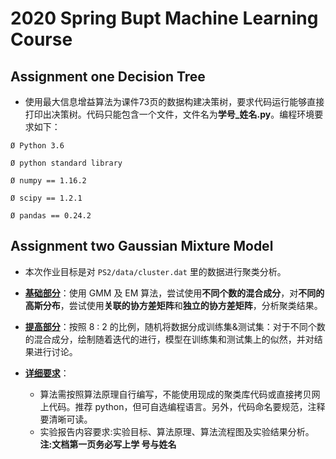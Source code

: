# 2020 Spring Bupt Machine Learning Course 

## Assignment one Decision Tree

-    使用最大信息增益算法为课件73页的数据构建决策树，要求代码运行能够直接打印出决策树。代码只能包含一个文件，文件名为**学号_姓名.py**。编程环境要求如下：

    Ø Python 3.6

    Ø python standard library

    Ø numpy == 1.16.2

    Ø scipy == 1.2.1

    Ø pandas == 0.24.2

## Assignment two Gaussian Mixture Model

-   本次作业目标是对 `PS2/data/cluster.dat`  里的数据进行聚类分析。

-   **<u>基础部分</u>**：使用 GMM 及 EM 算法，尝试使用**不同个数的混合成分**，对**不同的高斯分布**，尝试使用**关联的协方差矩阵**和**独立的协方差矩阵**，分析聚类结果。
-   **<u>提高部分</u>**：按照 8 : 2 的比例，随机将数据分成训练集&测试集：对于不同个数的混合成分，绘制随着迭代的进行，模型在训练集和测试集上的似然，并对结果进行讨论。
-   **<u>详细要求</u>**：
    -   算法需按照算法原理自行编写，不能使用现成的聚类库代码或直接拷贝网上代码。推荐 python，但可自选编程语言。另外，代码命名要规范，注释要清晰可读。
    -   实验报告内容要求:实验目标、算法原理、算法流程图及实验结果分析。**注:文档第一页务必写上学 号与姓名**

